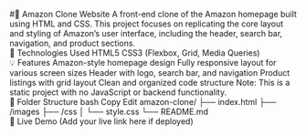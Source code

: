 #🛒 Amazon Clone Website
A front-end clone of the Amazon homepage built using HTML and CSS. This project focuses on replicating the core layout and styling of Amazon’s user interface, including the header, search bar, navigation, and product sections.
<br>
🔧 Technologies Used
HTML5
CSS3 (Flexbox, Grid, Media Queries)
<br>
💡 Features
Amazon-style homepage design
Fully responsive layout for various screen sizes
Header with logo, search bar, and navigation
Product listings with grid layout
Clean and organized code structure
Note: This is a static project with no JavaScript or backend functionality.
<br>
📁 Folder Structure
bash
Copy
Edit
amazon-clone/
├── index.html
├── /images
├── /css
│   └── style.css
└── README.md
<br>
🚀 Live Demo
(Add your live link here if deployed)
